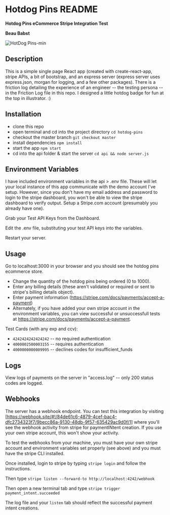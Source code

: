 
# Hotdog Pins README

**Hotdog Pins eCommerce Stripe Integration Test** 

**Beau Babst**


![HotDog Pins-min](https://user-images.githubusercontent.com/7648723/87211720-b3df5c00-c2cf-11ea-9ffd-53d42d603661.gif)


## Description

This is a simple single page React app (created with create-react-app, stripe APIs, a bit of bootstrap, and an express server (express server uses express.json, morgan for logging, and a few other packages).
There is a friction log detailing the experience of an engineer -- the testing persona -- in the Friction Log file in this repo. 
I designed a little hotdog badge for fun at the top in illustrator. :)

## Installation

- clone this repo
- open terminal and cd into the project directory `cd hotdog-pins`
- checkout the master branch `git checkout master`
- install dependencies `npm install`
- start the app `npm start`
- cd into the api folder & start the server `cd api && node server.js`

## Environment Variables

I have included environment variables in the api > .env file. These will let your local instance of this app communicate with the demo account I've setup. However, since you don't have my email address and password to login to the stripe dashboard, you won't be able to view the stripe dashboard to verify output. 
Setup a Stripe.com account (presumably you already have one). 

Grab your Test API Keys from the Dashboard. 

Edit the .env file, substituting your test API keys into the variables. 

Restart your server.

## Usage

Go to localhost:3000 in your browser and you should see the hotdog pins ecommerce store.

* Change the quantity of the hotdog pins being ordered (0 to 1000). 
* Enter any billing details (these aren't validated or required or sent to stripe's billing details object).
* Enter payment information (https://stripe.com/docs/payments/accept-a-payment)
* Alternately, if you have added your own stripe account in the environment variables, you can view successful or unsuccessfull tests at https://stripe.com/docs/payments/accept-a-payment.

Test Cards (with any exp and ccv):

- `4242424242424242` -- no required authentication
- `4000002500003155` -- requires authentication
- `4000000000009995` -- declines codes for insufficient_funds

## Logs

View logs of payments on the server in "access.log" -- only 200 status codes are logged. 

## Webhooks 

The server has a webhook endpoint. You can test this integration by visiting [https://webhook.site/#!/84de61c6-4879-4cef-bac4-dfc2734323f7/9becc86a-9130-48db-9f57-635429ac9d0f/1] where you'll see the webhook activity from stripe for paymentINtent creation. If you use your own stripe account, this won't show your activity.

To test the webhooks from your machine, you must have your own stripe account and environment variables set properly (see above) and you must have the stripe CLI installed. 

Once installed, login to stripe by typing `stripe login` and follow the instructions. 

Then type `stripe listen --forward-to http://localhost:4242/webhook`

Then open a new terminal tab and type `stripe trigger payment_intent.succeeded`

The log file and your `listen` tab should reflect the successful payment intent creations.

